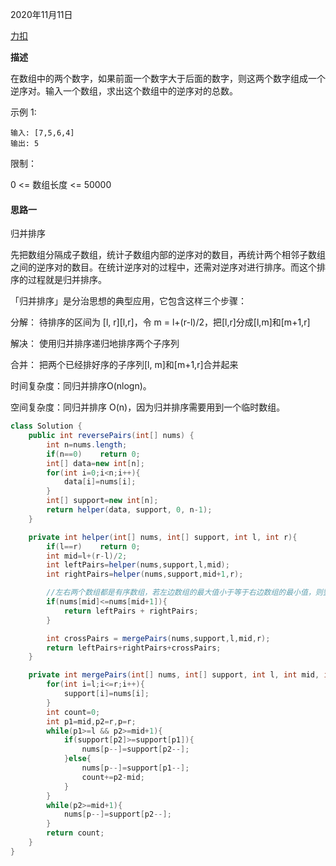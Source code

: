 2020年11月11日

[力扣](https://leetcode-cn.com/problems/shu-zu-zhong-de-ni-xu-dui-lcof/)

**描述**

在数组中的两个数字，如果前面一个数字大于后面的数字，则这两个数字组成一个逆序对。输入一个数组，求出这个数组中的逆序对的总数。

示例 1:
```
输入: [7,5,6,4]
输出: 5
```
限制：

0 <= 数组长度 <= 50000

#### 思路一

归并排序

先把数组分隔成子数组，统计子数组内部的逆序对的数目，再统计两个相邻子数组之间的逆序对的数目。在统计逆序对的过程中，还需对逆序对进行排序。而这个排序的过程就是归并排序。

「归并排序」是分治思想的典型应用，它包含这样三个步骤：

分解： 待排序的区间为 [l, r][l,r]，令 m = l+(r-l)/2，把[l,r]分成[l,m]和[m+1,r]

解决： 使用归并排序递归地排序两个子序列

合并： 把两个已经排好序的子序列[l, m]和[m+1,r]合并起来

时间复杂度：同归并排序O(nlogn)。

空间复杂度：同归并排序 O(n)，因为归并排序需要用到一个临时数组。

```java
class Solution {
    public int reversePairs(int[] nums) {
        int n=nums.length;
        if(n==0)    return 0;
        int[] data=new int[n];
        for(int i=0;i<n;i++){
            data[i]=nums[i];
        }
        int[] support=new int[n];
        return helper(data, support, 0, n-1);
    }

    private int helper(int[] nums, int[] support, int l, int r){
        if(l==r)    return 0;
        int mid=l+(r-l)/2;
        int leftPairs=helper(nums,support,l,mid);
        int rightPairs=helper(nums,support,mid+1,r);

        //左右两个数组都是有序数组，若左边数组的最大值小于等于右边数组的最小值，则整个数组已排好序。
        if(nums[mid]<=nums[mid+1]){
            return leftPairs + rightPairs;
        }

        int crossPairs = mergePairs(nums,support,l,mid,r);
        return leftPairs+rightPairs+crossPairs;
    }

    private int mergePairs(int[] nums, int[] support, int l, int mid, int r){
        for(int i=l;i<=r;i++){
            support[i]=nums[i];
        }
        int count=0;
        int p1=mid,p2=r,p=r;
        while(p1>=l && p2>=mid+1){
            if(support[p2]>=support[p1]){
                nums[p--]=support[p2--];
            }else{
                nums[p--]=support[p1--];
                count+=p2-mid;
            }
        }
        while(p2>=mid+1){
            nums[p--]=support[p2--];
        }
        return count;
    }
}
```
